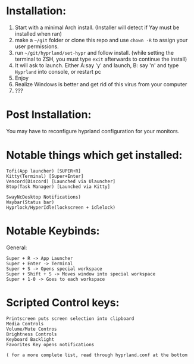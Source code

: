 # Installation:
1. Start with a minimal Arch install.
(Installer will detect if Yay must be installed when ran)
2. make a `~/git` folder or clone this repo and use `chown -R` to assign your user permissions.
3. run `~/git/hyprland/set-hypr` and follow install.
(while setting the terminal to ZSH, you must type `exit` afterwards to continue the install)
4. It will ask to launch. Either A:say 'y' and launch, B: say 'n' and type `Hyprland` into console, or restart pc
5. Enjoy
6. Realize Windows is better and get rid of this virus from your computer
7. ???

# Post Installation:

You may have to reconfigure hyprland configuration for your monitors.

# Notable things which get installed:

```
Tofi(App launcher) [SUPER+R]
Kitty(Terminal) [Super+Enter]
Vencord(Discord) [Launched via Ulauncher]
Btop(Task Manager) [Launched via Kitty]

SwayNcDesktop Notifications)
Waybar(Status bar)
Hyprlock/HyperIdle(lockscreen + idlelock)
```

# Notable Keybinds:

General:
```
Super + R -> App Launcher
Super + Enter -> Terminal
Super + S -> Opens special workspace
Super + Shift + S -> Moves window into special workspace
Super + 1-0 -> Goes to each workspace
```

# Scripted Control keys:
```
Printscreen puts screen selection into clipboard
Media Controls
Volume/Mute Contros
Brightness Controls
Keyboard Backlight
Favorites Key opens notifications
```
`( for a more complete list, read through hyprland.conf at the bottom `
